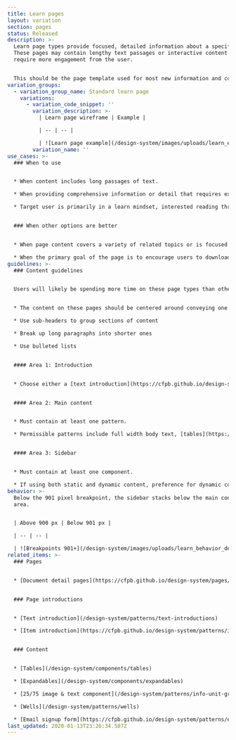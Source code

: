 ```yaml
---
title: Learn pages
layout: variation
section: pages
status: Released
description: >-
  Learn page types provide focused, detailed information about a specific topic.
  These pages may contain lengthy text passages or interactive content that
  require more engagement from the user.


  This should be the page template used for most new information and content; other higher-level page templates are mostly aimed at navigating users to the right learn page.
variation_groups:
  - variation_group_name: Standard learn page
    variations:
      - variation_code_snippet: ''
        variation_description: >-
          | Learn page wireframe | Example |

          | -- | -- |

          | ![Learn page example](/design-system/images/uploads/learn_example.jpg) | Example: |
        variation_name: ''
use_cases: >-
  ### When to use


  * When content includes long passages of text.

  * When providing comprehensive information or detail that requires extended engagement from the user.

  * Target user is primarily in a learn mindset, interested reading through a text or engaging with a document or tool in order to find out more about a given topic or find answers to specific questions.


  ### When other options are better


  * When page content covers a variety of related topics or is focused on directing users to navigate to other locations on the site or the internet.

  * When the primary goal of the page is to encourage users to download a resource or understand the context around a document, and the page is a child of a filterable list of items, use the [document detail page](https://cfpb.github.io/design-system/pages/document-detail-pages) instead.
guidelines: >-
  ### Content guidelines


  Users will likely be spending more time on these page types than others since they will hold more content. Consider ways to visually break up the content to organize it and make it easier for users to skim to find the specific content they’re looking for.


  * The content on these pages should be centered around conveying one single idea, topic, or call to action. This is where the bulk of our content can be found.

  * Use sub-headers to group sections of content

  * Break up long paragraphs into shorter ones

  * Use bulleted lists


  #### Area 1: Introduction


  * Choose either a [text introduction](https://cfpb.github.io/design-system/patterns/text-introductions) or [item introduction](https://cfpb.github.io/design-system/patterns/item-introductions) depending on whether the template is being used to house an article or post.


  #### Area 2: Main content


  * Must contain at least one pattern.

  * Permissible patterns include full width body text, [tables](https://cfpb.github.io/design-system/components/tables), [expandables](https://cfpb.github.io/design-system/components/expandables), 25/75 image and text info unit groups, [wells](https://cfpb.github.io/design-system/patterns/wells).


  #### Area 3: Sidebar


  * Must contain at least one component.

  * If using both static and dynamic content, preference for dynamic content to appear above static content.
behavior: >-
  Below the 901 pixel breakpoint, the sidebar stacks below the main content
  area.


  | Above 900 px | Below 901 px |

  | -- | -- |

  | ![Breakpoints 901+](/design-system/images/uploads/learn_behavior_desktop.jpg) | ![Breakpoints 90o and less](/design-system/images/uploads/learn_behavior_mobile.jpg) |
related_items: >-
  ### Pages


  * [Document detail pages](https://cfpb.github.io/design-system/pages/document-detail-pages)


  ### Page introductions


  * [Text introduction](/design-system/patterns/text-introductions)

  * [Item introduction](https://cfpb.github.io/design-system/patterns/item-introductions)


  ### Content


  * [Tables](/design-system/components/tables)

  * [Expandables](/design-system/components/expandables)

  * [25/75 image & text component](/design-system/patterns/info-unit-groups#25-75-image-and-text-component)

  * [Wells](/design-system/patterns/wells)

  * [Email signup form](https://cfpb.github.io/design-system/patterns/e-mail-signup-forms)
last_updated: 2020-01-13T23:26:34.507Z
---
```

